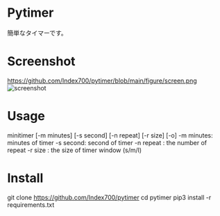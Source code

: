 # Pytimer

簡単なタイマーです。

# Screenshot
https://github.com/Index700/pytimer/blob/main/figure/screen.png
![screenshot](https://raw.githubusercontent.com/main/figure/screen.png)
# Usage
minitimer [-m minutes] [-s second] [-n repeat] [-r size] [-o]
-m minutes: minutes of timer
-s second: second of timer
-n repeat : the number of repeat 
-r size : the size of timer window (s/m/l) 

# Install
git clone https://github.com/Index700/pytimer
cd pytimer
pip3 install -r requirements.txt


